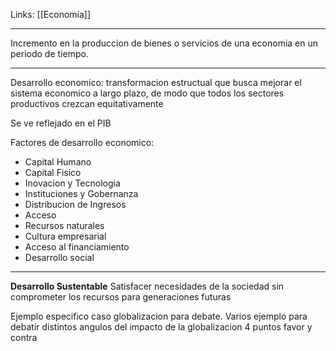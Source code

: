 Links: [[Economía]]
___
Incremento en la produccion de bienes o servicios de una economia en un periodo de tiempo.

___
Desarrollo economico: transformacion estructual que busca mejorar el sistema economico a largo plazo, de modo que todos los sectores productivos crezcan equitativamente

Se ve reflejado en el PIB

Factores de desarrollo economico:
- Capital Humano
- Capital Fisico
- Inovacion y Tecnologia
- Instituciones y Gobernanza
- Distribucion de Ingresos
- Acceso 
- Recursos naturales
- Cultura empresarial
- Acceso al financiamiento
- Desarrollo social

___
**Desarrollo Sustentable**
Satisfacer necesidades de la sociedad sin comprometer los recursos para generaciones futuras


Ejemplo especifico caso globalizacion para debate. Varios ejemplo para debatir distintos angulos del impacto de la globalizacion
4 puntos favor y contra
